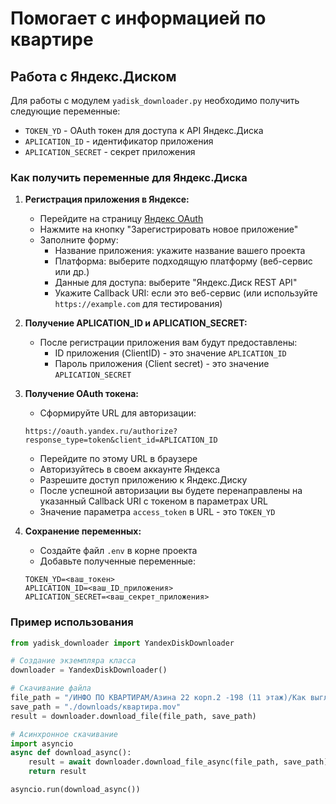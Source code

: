 # Помогает с информацией по квартире

## Работа с Яндекс.Диском

Для работы с модулем `yadisk_downloader.py` необходимо получить следующие переменные:
- `TOKEN_YD` - OAuth токен для доступа к API Яндекс.Диска
- `APLICATION_ID` - идентификатор приложения
- `APLICATION_SECRET` - секрет приложения

### Как получить переменные для Яндекс.Диска

1. **Регистрация приложения в Яндексе:**
   - Перейдите на страницу [Яндекс OAuth](https://oauth.yandex.ru/)
   - Нажмите на кнопку "Зарегистрировать новое приложение"
   - Заполните форму:
     - Название приложения: укажите название вашего проекта
     - Платформа: выберите подходящую платформу (веб-сервис или др.)
     - Данные для доступа: выберите "Яндекс.Диск REST API"
     - Укажите Callback URI: если это веб-сервис (или используйте `https://example.com` для тестирования)

2. **Получение APLICATION_ID и APLICATION_SECRET:**
   - После регистрации приложения вам будут предоставлены:
     - ID приложения (ClientID) - это значение `APLICATION_ID`
     - Пароль приложения (Client secret) - это значение `APLICATION_SECRET`

3. **Получение OAuth токена:**
   - Сформируйте URL для авторизации:
   ```
   https://oauth.yandex.ru/authorize?response_type=token&client_id=APLICATION_ID
   ```
   - Перейдите по этому URL в браузере
   - Авторизуйтесь в своем аккаунте Яндекса
   - Разрешите доступ приложению к Яндекс.Диску
   - После успешной авторизации вы будете перенаправлены на указанный Callback URI с токеном в параметрах URL
   - Значение параметра `access_token` в URL - это `TOKEN_YD`

4. **Сохранение переменных:**
   - Создайте файл `.env` в корне проекта
   - Добавьте полученные переменные:
   ```
   TOKEN_YD=<ваш_токен>
   APLICATION_ID=<ваш_ID_приложения>
   APLICATION_SECRET=<ваш_секрет_приложения>
   ```

### Пример использования


```python
from yadisk_downloader import YandexDiskDownloader

# Создание экземпляра класса
downloader = YandexDiskDownloader()

# Скачивание файла
file_path = "/ИНФО ПО КВАРТИРАМ/Азина 22 корп.2 -198 (11 этаж)/Как выглядит квартира.mov"
save_path = "./downloads/квартира.mov"
result = downloader.download_file(file_path, save_path)

# Асинхронное скачивание
import asyncio
async def download_async():
    result = await downloader.download_file_async(file_path, save_path)
    return result

asyncio.run(download_async())
```
